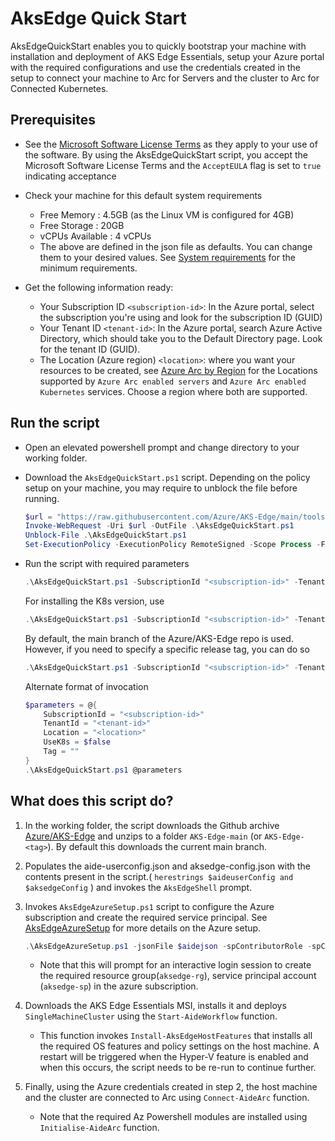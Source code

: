# AksEdge Quick Start

AksEdgeQuickStart enables you to quickly bootstrap your machine with installation and deployment of AKS Edge Essentials, setup your Azure portal with the required configurations and use the credentials created in the setup to connect your machine to Arc for Servers and the cluster to Arc for Connected Kubernetes.

## Prerequisites

- See the [Microsoft Software License Terms](https://learn.microsoft.com/azure/aks/hybrid/aks-edge-software-license-terms) as they apply to your use of the software. By using the AksEdgeQuickStart script, you accept the Microsoft Software License Terms and the `AcceptEULA` flag is set to `true` indicating acceptance
- Check your machine for this default system requirements
  - Free Memory : 4.5GB (as the Linux VM is configured for 4GB)
  - Free Storage : 20GB
  - vCPUs Available : 4 vCPUs
  - The above are defined in the json file as defaults. You can change them to your desired values. See [System requirements](https://learn.microsoft.com/azure/aks/hybrid/aks-edge-system-requirements) for the minimum requirements.

- Get the following information ready:
  - Your Subscription ID `<subscription-id>`: In the Azure portal, select the subscription you're using and look for the subscription ID (GUID)
  - Your Tenant ID `<tenant-id>`: In the Azure portal, search Azure Active Directory, which should take you to the Default Directory page. Look for the tenant ID (GUID).
  - The Location (Azure region) `<location>`:  where you want your resources to be created, see [Azure Arc by Region](https://azure.microsoft.com/explore/global-infrastructure/products-by-region/?products=azure-arc) for the Locations supported by `Azure Arc enabled servers` and `Azure Arc enabled Kubernetes` services. Choose a region where both are supported.

## Run the script

- Open an elevated powershell prompt and change directory to your working folder.
- Download the `AksEdgeQuickStart.ps1` script. Depending on the policy setup on your machine, you may require to unblock the file before running.
  
    ```powershell
    $url = "https://raw.githubusercontent.com/Azure/AKS-Edge/main/tools/scripts/AksEdgeQuickStart/AksEdgeQuickStart.ps1"
    Invoke-WebRequest -Uri $url -OutFile .\AksEdgeQuickStart.ps1
    Unblock-File .\AksEdgeQuickStart.ps1
    Set-ExecutionPolicy -ExecutionPolicy RemoteSigned -Scope Process -Force
    ```

- Run the script with required parameters

    ```powershell
    .\AksEdgeQuickStart.ps1 -SubscriptionId "<subscription-id>" -TenantId "<tenant-id>" -Location "<location>"
    ```

    For installing the K8s version, use

    ```powershell
    .\AksEdgeQuickStart.ps1 -SubscriptionId "<subscription-id>" -TenantId "<tenant-id>" -Location "<location>" -UseK8s
    ```

    By default, the main branch of the Azure/AKS-Edge repo is used. However, if you need to specify a specific release tag, you can do so

    ```powershell
    .\AksEdgeQuickStart.ps1 -SubscriptionId "<subscription-id>" -TenantId "<tenant-id>" -Location "<location>" -Tag "1.0.406.0"
    ```

    Alternate format of invocation

    ```powershell
    $parameters = @{
        SubscriptionId = "<subscription-id>"
        TenantId = "<tenant-id>"
        Location = "<location>"
        UseK8s = $false
        Tag = ""
    }
    .\AksEdgeQuickStart.ps1 @parameters
    ```

## What does this script do?

1. In the working folder, the script downloads the Github archive [Azure/AKS-Edge](https://github.com/Azure/AKS-Edge) and unzips to a folder `AKS-Edge-main` (or `AKS-Edge-<tag>`). By default this downloads the current main branch.
2. Populates the aide-userconfig.json and aksedge-config.json with the contents present in the script.( `herestrings $aideuserConfig and $aksedgeConfig` ) and invokes the `AksEdgeShell` prompt.
3. Invokes `AksEdgeAzureSetup.ps1` script to configure the Azure subscription and create the required service principal. See [AksEdgeAzureSetup](../AksEdgeAzureSetup/README.md) for more details on the Azure setup.

    ```powershell
    .\AksEdgeAzureSetup.ps1 -jsonFile $aidejson -spContributorRole -spCredReset
    ```

   - Note that this will prompt for an interactive login session to create the required resource group(`aksedge-rg`), service principal account (`aksedge-sp`) in the azure subscription.

4. Downloads the AKS Edge Essentials MSI, installs it and deploys `SingleMachineCluster` using the `Start-AideWorkflow` function.
   - This function invokes `Install-AksEdgeHostFeatures` that installs all the required OS features and policy settings on the host machine. A restart will be triggered when the Hyper-V feature is enabled and when this occurs, the script needs to be re-run to continue further.
5. Finally, using the Azure credentials created in step 2, the host machine and the cluster are connected to Arc using `Connect-AideArc` function.
   - Note that the required Az Powershell modules are installed using `Initialise-AideArc` function.
